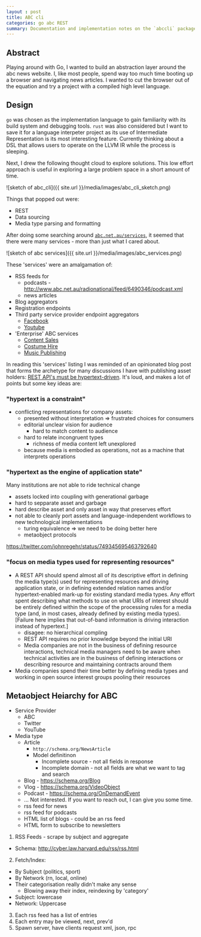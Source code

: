 ```yaml
---
layout : post
title: ABC cli
categories: go abc REST
summary: Documentation and implementation notes on the `abccli` package
---
```

## Abstract
Playing around with Go, I wanted to build an abstraction layer around the
abc news website. I, like most people, spend way too much time booting up
a browser and navigating news articles. I wanted to cut the browser out of
the equation and try a project with a compiled high level language.

## Design
`go` was chosen as the implementation language to gain familiarity with its build
system and debugging tools. `rust` was also considered but I want to save it
for a language interpeter project as its use of Intermediate Representation
is its most interesting feature. Currently thinking about a DSL that allows
users to operate on the LLVM IR while the process is sleeping.

Next, I drew the following thought cloud to explore solutions. This low effort
approach is useful in exploring a large problem space in a short amount of time.

![sketch of abc_cli]({{ site.url }}/media/images/abc_cli_sketch.png)

Things that popped out were:
- REST
- Data sourcing
- Media type parsing and formatting

After doing some searching around [`abc.net.au/services`](http://www.abc.net.au/services/), it seemed that there
were many services - more than just what I cared about.

![sketch of abc services]({{ site.url }}/media/images/abc_services.png)

These 'services' were an amalgamation of:
- RSS feeds for
  - podcasts - http://www.abc.net.au/radionational/feed/6490346/podcast.xml
  - news articles
- Blog aggregators
- Registration endpoints
- Third party service provider endpoint aggregators
  - [Facebook](http://www.abc.net.au/services/youtube/)
  - [Youtube](http://www.abc.net.au/services/facebook/)
- 'Enterprise' ABC services
  - [Content Sales](http://www.abccontentsales.com.au/)
  - [Costume Hire](http://www.abc.net.au/abcresourcehire/costume/)
  - [Music Publishing](http://abcmusicpublishing.com.au/)

In reading this 'services' listing I was reminded of an opinionated blog post
that forms the archetype for many discussions I have with publishing asset
holders: [REST API's must be hypertext-driven](http://roy.gbiv.com/untangled/2008/rest-apis-must-be-hypertext-driven).
It's loud, and makes a lot of points but some key ideas are:
### "hypertext is a constraint"
- conflicting representations for company assets:
  - presented without interpretation => frustrated choices for consumers
  - editorial unclear vision for audience
    - hard to match content to audience
  - hard to relate incongruent types
    - richness of media content left unexplored
  - because media is embodied as operations, not as a machine that
    interprets operations

### "hypertext as the engine of application state"
Many institutions are not able to ride technical change
  - assets locked into coupling with generational garbage
  - hard to sepparate asset and garbage
  - hard describe asset and only asset in way that preserves effort
  - not able to cleanly port assets and language-independent workflows to
    new technological implementations
    - turing equivalence => we need to be doing better here
    - metaobject protocols

https://twitter.com/johnregehr/status/749345695463792640
### "focus on media types used for representing resources"
- A REST API should spend almost all of its descriptive effort
      in defining the media type(s) used for representing resources and
      driving application state, or in defining extended relation names
      and/or hypertext-enabled mark-up for existing standard media types.
      Any effort spent describing what methods to use on what URIs of
      interest should be entirely defined within the scope of the processing
      rules for a media type (and, in most cases, already defined by
      existing media types).
      [Failure here implies that out-of-band information is driving
      interaction instead of hypertext.]
  - disagee: no hierarchical compling
  - REST API requires no prior knowledge beyond the initial URI
  - Media companies are not in the business of defining resource interactions,
    technical media managers need to be aware when technical activities
    are in the business of defining interactions or describing resource
    and maintaining contracts around them
- Media companies spend their time better by defining media types and working
  in open source interest groups pooling their resources

## Metaobject Heiarchy for ABC

- Service Provider
  - ABC
  - Twitter
  - YouTube
- Media type
  - Article
    - `http://schema.org/NewsArticle`
    - Model definitinon
      - Incomplete source - not all fields in response
      - Incomplete domain - not all fields are what we want to tag and search
  - Blog - https://schema.org/Blog
  - Vlog - https://schema.org/VideoObject
  - Podcast - https://schema.org/OnDemandEvent
  - ... Not interested. If you want to reach out, I can give you some time.
  - rss feed for news
  - rss feed for podcasts
  - HTML list of blogs - could be an rss feed
  - HTML form to subscribe to newsletters
1. RSS Feeds - scrape by subject and aggregate
  - Schema: http://cyber.law.harvard.edu/rss/rss.html
2. Fetch/Index:
  - By Subject (politics, sport)
  - By Network (rn, local, online)
  - Their categorisation really didn't make any sense
    - Blowing away their index, reindexing by 'category'
  - Subject: lowercase
  - Network: Uppercase
3. Each rss feed has a list of entries
4. Each entry may be viewed, next, prev'd
5. Spawn server, have clients request xml, json, rpc
